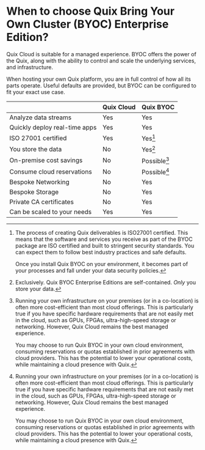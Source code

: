 # When to choose Quix Bring Your Own Cluster (BYOC) Enterprise Edition?

Quix Cloud is suitable for a managed experience. BYOC offers the power of the Quix, along with the ability to control and scale the underlying services, and infrastructure. 

When hosting your own Quix platform, you are in full control of how all its parts operate. Useful defaults are provided, but BYOC can be configured to fit your exact use case.

| | Quix Cloud | Quix BYOC |
|----|----|----|
| Analyze data streams | Yes   | Yes |
| Quickly deploy real-time apps | Yes   | Yes |
| ISO 27001 certified | Yes   | Yes[^1] |
| You store the data | No | Yes[^2] |
| On-premise cost savings | No | Possible[^3] |
| Consume cloud reservations | No | Possible[^3] |
| Bespoke Networking | No | Yes |
| Bespoke Storage | No | Yes |
| Private CA certificates | No | Yes |
| Can be scaled to your needs | Yes | Yes |

[^1]:
    The process of creating Quix deliverables is ISO27001 certified. This means that the software and services you receive as part of the BYOC package are ISO certified and built to stringent security standards. You can expect them to follow best industry practices and safe defaults.

    Once you install Quix BYOC on your environment, it becomes part of your processes and fall under your data security policies.

[^2]:
    Exclusively. Quix BYOC Enterprise Editions are self-contained. _Only_ you store your data.

[^3]:
    Running your own infrastructure on your premises (or in a co-location) is often more cost-efficient than most cloud offerings. This is particularly true if you have specific hardware requirements that are not easily met in the cloud, such as GPUs, FPGAs, ultra-high-speed storage or networking. However, Quix Cloud remains the best managed experience.

    You may choose to run Quix BYOC in your own cloud environment, consuming reservations or quotas established in prior agreements with cloud providers. This has the potential to lower your operational costs, while maintaining a cloud presence with Quix. 
